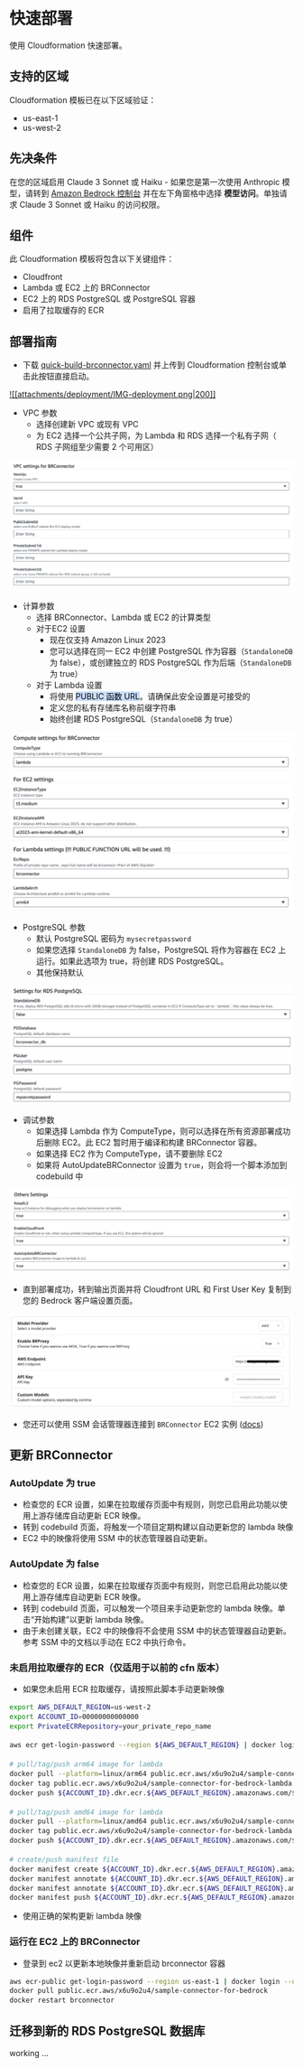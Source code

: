 # 快速部署

使用 Cloudformation 快速部署。

## 支持的区域

Cloudformation 模板已在以下区域验证：

- us-east-1
- us-west-2

## 先决条件

在您的区域启用 Claude 3 Sonnet 或 Haiku - 如果您是第一次使用 Anthropic 模型，请转到 [Amazon Bedrock 控制台](https://console.aws.amazon.com/bedrock/) 并在左下角窗格中选择 **模型访问**。单独请求 Claude 3 Sonnet 或 Haiku 的访问权限。

## 组件

此 Cloudformation 模板将包含以下关键组件：

- Cloudfront
- Lambda 或 EC2 上的 BRConnector
- EC2 上的 RDS PostgreSQL 或 PostgreSQL 容器
- 启用了拉取缓存的 ECR

## 部署指南

- 下载 [quick-build-brconnector.yaml](https://github.com/aws-samples/sample-connector-for-bedrock/raw/main/cloudformation/quick-build-brconnector.yaml) 并上传到 Cloudformation 控制台或单击此按钮直接启动。

[![[attachments/deployment/IMG-deployment.png|200]]](https://console.aws.amazon.com/cloudformation/home#/stacks/create/template?stackName=brconnector1&templateURL=https://sample-connector-bedrock.s3.us-west-2.amazonaws.com/quick-build-brconnector.yaml)

- VPC 参数
  - 选择创建新 VPC 或现有 VPC
  - 为 EC2 选择一个公共子网，为 Lambda 和 RDS 选择一个私有子网（ RDS 子网组至少需要 2 个可用区）

![attachments/deployment/IMG-deployment-1.png](attachments/deployment/IMG-deployment-1.png)

- 计算参数
  - 选择 BRConnector、Lambda 或 EC2 的计算类型
  - 对于EC2 设置
    - 现在仅支持 Amazon Linux 2023
    - 您可以选择在同一 EC2 中创建 PostgreSQL 作为容器（`StandaloneDB` 为 false），或创建独立的 RDS PostgreSQL 作为后端（`StandaloneDB` 为 true）
  - 对于 Lambda 设置
    - 将使用 <mark style="background: #ADCCFFA6;">PUBLIC 函数 URL</mark>。请确保此安全设置是可接受的
    - 定义您的私有存储库名称前缀字符串
    - 始终创建 RDS PostgreSQL（`StandaloneDB` 为 true）

![attachments/deployment/IMG-deployment-2.png](attachments/deployment/IMG-deployment-2.png)

- PostgreSQL 参数
  - 默认 PostgreSQL 密码为 `mysecretpassword`
  - 如果您选择 `StandaloneDB` 为 false，PostgreSQL 将作为容器在 EC2 上运行。如果此选项为 true，将创建 RDS PostgreSQL。
  - 其他保持默认

![attachments/deployment/IMG-deployment-3.png](attachments/deployment/IMG-deployment-3.png)

- 调试参数
  - 如果选择 Lambda 作为 ComputeType，则可以选择在所有资源部署成功后删除 EC2。此 EC2 暂时用于编译和构建 BRConnector 容器。
  - 如果选择 EC2 作为 ComputeType，请不要删除 EC2
  - 如果将 AutoUpdateBRConnector 设置为 `true`，则会将一个脚本添加到 codebuild 中

![attachments/deployment/IMG-deployment-4.png](attachments/deployment/IMG-deployment-4.png)

- 直到部署成功，转到输出页面并将 Cloudfront URL 和 First User Key 复制到您的 Bedrock 客户端设置页面。

![attachments/deployment/IMG-deployment-5.png](attachments/deployment/IMG-deployment-5.png)

- 您还可以使用 SSM 会话管理器连接到 `BRConnector` EC2 实例 ([docs](https://docs.aws.amazon.com/systems-manager/latest/userguide/session-manager-working-with-sessions-start.html#start-ec2-console))

## 更新 BRConnector

### AutoUpdate 为 true

- 检查您的 ECR 设置，如果在拉取缓存页面中有规则，则您已启用此功能以使用上游存储库自动更新 ECR 映像。
- 转到 codebuild 页面，将触发一个项目定期构建以自动更新您的 lambda 映像
- EC2 中的映像将使用 SSM 中的状态管理器自动更新。

### AutoUpdate 为 false

- 检查您的 ECR 设置，如果在拉取缓存页面中有规则，则您已启用此功能以使用上游存储库自动更新 ECR 映像。
- 转到 codebuild 页面，可以触发一个项目来手动更新您的 lambda 映像。单击“开始构建”以更新 lambda 映像。
- 由于未创建关联，EC2 中的映像将不会使用 SSM 中的状态管理器自动更新。参考 SSM 中的文档以手动在 EC2 中执行命令。

### 未启用拉取缓存的 ECR（仅适用于以前的 cfn 版本）

- 如果您未启用 ECR 拉取缓存，请按照此脚本手动更新映像

```sh
export AWS_DEFAULT_REGION=us-west-2
export ACCOUNT_ID=00000000000000
export PrivateECRRepository=your_private_repo_name

aws ecr get-login-password --region ${AWS_DEFAULT_REGION} | docker login --username AWS --password-stdin ${ACCOUNT_ID}.dkr.ecr.${AWS_DEFAULT_REGION}.amazonaws.com

# pull/tag/push arm64 image for lambda
docker pull --platform=linux/arm64 public.ecr.aws/x6u9o2u4/sample-connector-for-bedrock-lambda
docker tag public.ecr.aws/x6u9o2u4/sample-connector-for-bedrock-lambda ${ACCOUNT_ID}.dkr.ecr.${AWS_DEFAULT_REGION}.amazonaws.com/${PrivateECRRepository}:arm64
docker push ${ACCOUNT_ID}.dkr.ecr.${AWS_DEFAULT_REGION}.amazonaws.com/${PrivateECRRepository}:arm64

# pull/tag/push amd64 image for lambda
docker pull --platform=linux/amd64 public.ecr.aws/x6u9o2u4/sample-connector-for-bedrock-lambda
docker tag public.ecr.aws/x6u9o2u4/sample-connector-for-bedrock-lambda ${ACCOUNT_ID}.dkr.ecr.${AWS_DEFAULT_REGION}.amazonaws.com/${PrivateECRRepository}:amd64
docker push ${ACCOUNT_ID}.dkr.ecr.${AWS_DEFAULT_REGION}.amazonaws.com/${PrivateECRRepository}:amd64

# create/push manifest file
docker manifest create ${ACCOUNT_ID}.dkr.ecr.${AWS_DEFAULT_REGION}.amazonaws.com/${PrivateECRRepository}:latest --amend ${ACCOUNT_ID}.dkr.ecr.${AWS_DEFAULT_REGION}.amazonaws.com/${PrivateECRRepository}:arm64 --amend ${ACCOUNT_ID}.dkr.ecr.${AWS_DEFAULT_REGION}.amazonaws.com/${PrivateECRRepository}:amd64
docker manifest annotate ${ACCOUNT_ID}.dkr.ecr.${AWS_DEFAULT_REGION}.amazonaws.com/${PrivateECRRepository}:latest ${ACCOUNT_ID}.dkr.ecr.${AWS_DEFAULT_REGION}.amazonaws.com/${PrivateECRRepository}:arm64 --os linux --arch arm64
docker manifest annotate ${ACCOUNT_ID}.dkr.ecr.${AWS_DEFAULT_REGION}.amazonaws.com/${PrivateECRRepository}:latest ${ACCOUNT_ID}.dkr.ecr.${AWS_DEFAULT_REGION}.amazonaws.com/${PrivateECRRepository}:amd64 --os linux --arch amd64
docker manifest push ${ACCOUNT_ID}.dkr.ecr.${AWS_DEFAULT_REGION}.amazonaws.com/${PrivateECRRepository}:latest

```

- 使用正确的架构更新 lambda 映像

### 运行在 EC2 上的 BRConnector

- 登录到 ec2 以更新本地映像并重新启动 brconnector 容器

```sh
aws ecr-public get-login-password --region us-east-1 | docker login --username AWS --password-stdin public.ecr.aws
docker pull public.ecr.aws/x6u9o2u4/sample-connector-for-bedrock
docker restart brconnector

```

## 迁移到新的 RDS PostgreSQL 数据库

working ...
